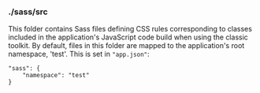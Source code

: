 ### ./sass/src

This folder contains Sass files defining CSS rules corresponding to classes
included in the application's JavaScript code build when using the classic toolkit.
By default, files in this folder are mapped to the application's root namespace, 'test'.
This is set in `"app.json"`:

    "sass": {
        "namespace": "test"
    }